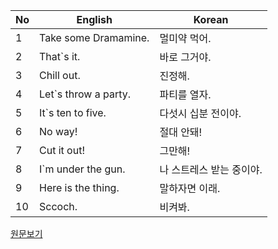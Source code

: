 |No|English|Korean|
|------|---|---|
|1|Take some Dramamine.|멀미약 먹어.|
|2|That`s it.|바로 그거야.|
|3|Chill out.|진정해.|
|4|Let`s throw a party.|파티를 열자.|
|5|It`s ten to five.|다섯시 십분 전이야.|
|6|No way!|절대 안돼!|
|7|Cut it out!|그만해!|
|8|I`m under the gun.|나 스트레스 받는 중이야.|
|9|Here is the thing.|말하자면 이래.|
|10|Sccoch.|비켜봐.|

<a href=https://start42.tistory.com/113>원문보기</a>